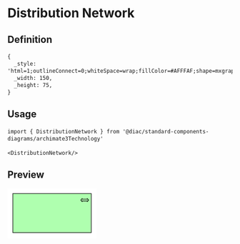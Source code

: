 # Distribution Network

## Definition

```
{
  _style: 'html=1;outlineConnect=0;whiteSpace=wrap;fillColor=#AFFFAF;shape=mxgraph.archimate3.application;appType=distribution;archiType=square;',
  _width: 150,
  _height: 75,
}
```

## Usage

```
import { DistributionNetwork } from '@diac/standard-components-diagrams/archimate3Technology'

<DistributionNetwork/>
```

## Preview

<img src="./distribution-network.png" width="200"/>
